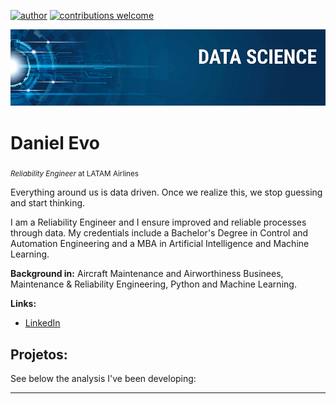 [![author](https://img.shields.io/badge/author-DanielEvo-red.svg)](https://www.linkedin.com/in/danielevo) [![contributions welcome](https://img.shields.io/badge/contributions-welcome-brightgreen.svg?style=flat)](https://github.com/DanielEvo/data-science/issues)

<p align="center">
  <img src="banner.png" >
</p>

# Daniel Evo
<sub>*Reliability Engineer* at LATAM Airlines</sub>

<p>Everything around us is data driven. Once we realize this, we stop guessing and start thinking.

<p>I am a Reliability Engineer and I ensure improved and reliable processes through data. My credentials include a Bachelor's Degree in Control and Automation Engineering and a MBA in Artificial Intelligence and Machine Learning.

**Background in:** Aircraft Maintenance and Airworthiness Businees, Maintenance & Reliability Engineering, Python and Machine Learning.

**Links:**
* [LinkedIn](https://www.linkedin.com/in/danielevo)
<!---
* [Blog](http://sigmoidal.ai)
* [Medium](https://www.medium.com)
-->

## Projetos:
See below the analysis I've been developing:

<!---
* **Como usar o Histograma para Data Science:** https://bit.ly/2L2cMwy
* **Como Implementar Regressão Linear com Python:** https://bit.ly/2Li5pzY
* **Data Science: Investigando o naufrágio do Titanic:** https://bit.ly/2Ubr5SH
* **Como Tratar Dados Ausentes com Pandas:** https://bit.ly/31KWSMN
* **XGBoost: aprenda este algoritmo de Machine Learning em Python:** https://bit.ly/2UbRhws
* **Como criar uma Wordcloud em Python:** https://bit.ly/2OxsphM
* **Como lidar com dados desbalanceados:** https://bit.ly/2ZlaNsV
-->

---



